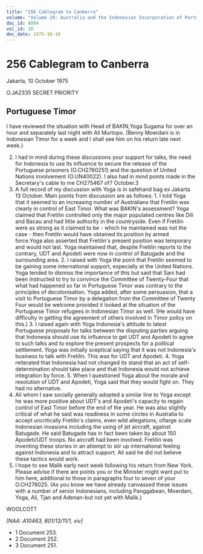 ```yaml
---
title: "256 Cablegram to Canberra"
volume: "Volume 20: Australia and the Indonesian Incorporation of Portuguese Timor, 1974-1976"
doc_id: 8094
vol_id: 20
doc_date: 1975-10-10
---
```


# 256 Cablegram to Canberra

Jakarta, 10 October 1975

O.JA2335 SECRET PRIORITY

## Portuguese Timor

I have reviewed the situation with Head of BAKIN,Yoga Sugama for over an hour and separately last night with Ali Murtopo. (Benny Moerdani is in Indonesian Timor for a week and I shall see him on his return late next week.)

  2. I had in mind during these discussions your support for talks, the need for Indonesia to use its influence to secure the release of the Portuguese prisoners (O.CH2760251) and the question of United Nations involvement (O.UN40022). I also had in mind points made in the Secretary's cable to me CH275467 of7 October.3
  3. A full record of my discussion with Yoga is in safehand bag ex Jakarta 13 October. Main points from discussion are as follows: 
    1. I told Yoga that it seemed to an increasing number of Australians that Fretilin was clearly in control of East Timor. What was BAKIN's assessment? Yoga claimed that Fretilin controlled only the major populated centres like Dili and Bacau and had little authority in the countryside. Even if Fretilin were as strong as it claimed to be - which he maintained was not the case - then Fretilin would have obtained its position by armed force.Yoga also asserted that Fretilin's present position was temporary and would not last. Yoga maintained that, despite Fretilin reports to the contrary, UDT and Apodeti were now in control of Batugade and the surrounding area.
    2. I raised with Yoga the point that Fretilin seemed to be gaining some international support, especially at the United Nations. Yoga tended to dismiss the importance of this but said that Sani had been instructed to try to convince the Committee of Twenty-Four that what had happened so far in Portuguese Timor was contrary to the principles of decolonisation. Yoga added, after some persuasion, that a visit to Portuguese Timor by a delegation from the Committee of Twenty Four would be welcome provided it looked at the situation of the Portuguese Timor refugees in Indonesian Timor as well. (He would have difficulty in getting the agreement of others involved in Timor policy on this.)
    3. I raised again with Yoga Indonesia's attitude to latest Portuguese proposals for talks between the disputing parties arguing that Indonesia should use its influence to get UDT and Apodeti to agree to such talks and to explore the present prospects for a political settlement. Yoga was initially sceptical saying that it was not Indonesia's business to talk with Fretilin. This was for UDT and Apodeti.
    4. Yoga reiterated that Indonesia had not changed its stand that an act of self-determination should take place and that Indonesia would not achieve integration by force.
    5. When I questioned Yoga about the morale and resolution of UDT and Apodeti, Yoga said that they would fight on. They had no alternative.
  4. Ali whom I saw socially generally adopted a similar line to Yoga except he was more positive about UDT's and Apodeti's capacity to regain control of East Timor before the end of the year. He was also slightly critical of what he said was readiness in some circles in Australia to accept uncritically Fretilin's claims, even wild allegations, oflarge scale Indonesian invasions including the using of jet aircraft, against Batugade. He said Batugade has in fact been taken by about 150 Apodeti/UDT troops. No aircraft had been involved. Fretilin was inventing these stories in an attempt to stir up international feeling against Indonesia and to attract support. Ali said he did not believe these tactics would work.
  5. I hope to see Malik early next week following his return from New York. Please advise if there are points you or the Minister might want put to him here, additional to those in paragraphs four to seven of your O.CH276025. (As you know we have already canvassed these issues with a number of senior Indonesians, including Panggabean, Moerdani, Yoga, Ali, Tjan and Adenan-but not yet with Malik.)



WOOLCOTT

_[NAA: A10463, 801/13/11/1, xiv]_

  * 1 Document 253.
  * 2 Document 252.
  * 3 Document 251.


